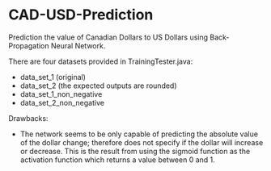# CAD-USD-Prediction
Prediction the value of Canadian Dollars to US Dollars using Back-Propagation Neural Network.

There are four datasets provided in TrainingTester.java:
+ data_set_1 (original)
+ data_set_2 (the expected outputs are rounded)
+ data_set_1_non_negative
+ data_set_2_non_negative

Drawbacks:
+ The network seems to be only capable of predicting the absolute value of the dollar change; therefore does not specify if the dollar will increase or decrease.
This is the result from using the sigmoid function as the activation function which returns a value between 0 and 1.
